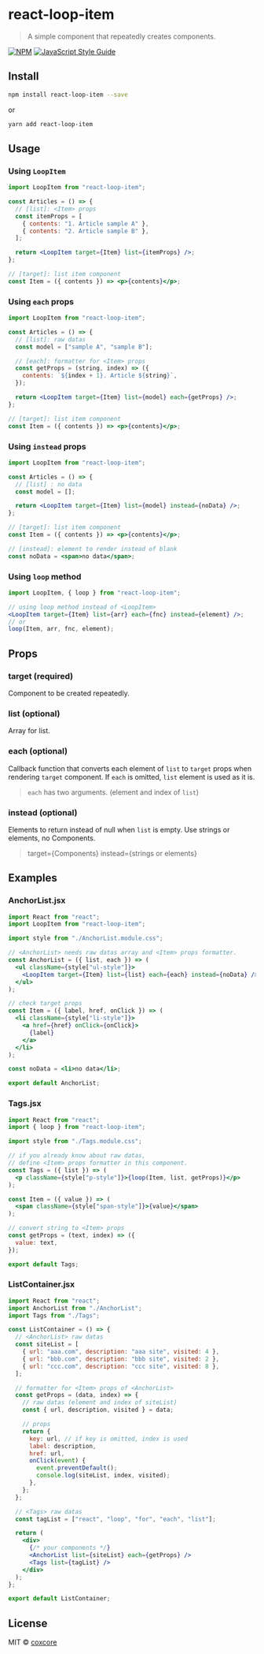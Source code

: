 # react-loop-item

> A simple component that repeatedly creates components.

[![NPM](https://img.shields.io/npm/v/react-loop-item.svg)](https://www.npmjs.com/package/react-loop-item) [![JavaScript Style Guide](https://img.shields.io/badge/code_style-standard-brightgreen.svg)](https://standardjs.com)

## Install

```bash
npm install react-loop-item --save
```

or

```bash
yarn add react-loop-item
```

## Usage

### Using `LoopItem`

```jsx
import LoopItem from "react-loop-item";

const Articles = () => {
  // [list]: <Item> props
  const itemProps = [
    { contents: "1. Article sample A" },
    { contents: "2. Article sample B" },
  ];

  return <LoopItem target={Item} list={itemProps} />;
};

// [target]: list item component
const Item = ({ contents }) => <p>{contents}</p>;
```

### Using `each` props

```jsx
import LoopItem from "react-loop-item";

const Articles = () => {
  // [list]: raw datas
  const model = ["sample A", "sample B"];

  // [each]: formatter for <Item> props
  const getProps = (string, index) => ({
    contents: `${index + 1}. Article ${string}`,
  });

  return <LoopItem target={Item} list={model} each={getProps} />;
};

// [target]: list item component
const Item = ({ contents }) => <p>{contents}</p>;
```

### Using `instead` props

```jsx
import LoopItem from "react-loop-item";

const Articles = () => {
  // [list] : no data
  const model = [];

  return <LoopItem target={Item} list={model} instead={noData} />;
};

// [target]: list item component
const Item = ({ contents }) => <p>{contents}</p>;

// [instead]: element to render instead of blank
const noData = <span>no data</span>;
```

### Using `loop` method

```jsx
import LoopItem, { loop } from "react-loop-item";

// using loop method instead of <LoopItem>
<LoopItem target={Item} list={arr} each={fnc} instead={element} />;
// or
loop(Item, arr, fnc, element);
```

## Props

### target (required)

Component to be created repeatedly.

### list (optional)

Array for list.

### each (optional)

Callback function that converts each element of `list` to `target` props when rendering `target` component.
If `each` is omitted, `list` element is used as it is.

> `each` has two arguments. (element and index of `list`)

### instead (optional)

Elements to return instead of null when `list` is empty. Use strings or elements, no Components.

> target={Components} instead={strings or elements}

## Examples

### AnchorList.jsx

```jsx
import React from "react";
import LoopItem from "react-loop-item";

import style from "./AnchorList.module.css";

// <AnchorList> needs raw datas array and <Item> props formatter.
const AnchorList = ({ list, each }) => (
  <ul className={style["ul-style"]}>
    <LoopItem target={Item} list={list} each={each} instead={noData} />
  </ul>
);

// check target props
const Item = ({ label, href, onClick }) => (
  <li className={style["li-style"]}>
    <a href={href} onClick={onClick}>
      {label}
    </a>
  </li>
);

const noData = <li>no data</li>;

export default AnchorList;
```

### Tags.jsx

```jsx
import React from "react";
import { loop } from "react-loop-item";

import style from "./Tags.module.css";

// if you already know about raw datas,
// define <Item> props formatter in this component.
const Tags = ({ list }) => (
  <p className={style["p-style"]}>{loop(Item, list, getProps)}</p>
);

const Item = ({ value }) => (
  <span className={style["span-style"]}>{value}</span>
);

// convert string to <Item> props
const getProps = (text, index) => ({
  value: text,
});

export default Tags;
```

### ListContainer.jsx

```jsx
import React from "react";
import AnchorList from "./AnchorList";
import Tags from "./Tags";

const ListContainer = () => {
  // <AnchorList> raw datas
  const siteList = [
    { url: "aaa.com", description: "aaa site", visited: 4 },
    { url: "bbb.com", description: "bbb site", visited: 2 },
    { url: "ccc.com", description: "ccc site", visited: 8 },
  ];

  // formatter for <Item> props of <AnchorList>
  const getProps = (data, index) => {
    // raw datas (element and index of siteList)
    const { url, description, visited } = data;

    // props
    return {
      key: url, // if key is omitted, index is used
      label: description,
      href: url,
      onClick(event) {
        event.preventDefault();
        console.log(siteList, index, visited);
      },
    };
  };

  // <Tags> raw datas
  const tagList = ["react", "loop", "for", "each", "list"];

  return (
    <div>
      {/* your components */}
      <AnchorList list={siteList} each={getProps} />
      <Tags list={tagList} />
    </div>
  );
};

export default ListContainer;
```

## License

MIT © [coxcore](https://github.com/coxcore)
